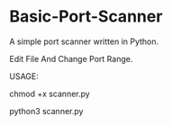 # Basic-Port-Scanner
A simple port scanner written in  Python.

Edit File And Change Port Range.

USAGE:  

chmod +x scanner.py

python3 scanner.py <ip>
